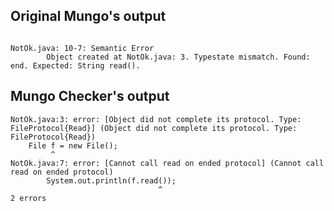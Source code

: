 ## Original Mungo's output

```

NotOk.java: 10-7: Semantic Error
		Object created at NotOk.java: 3. Typestate mismatch. Found: end. Expected: String read().```

## Mungo Checker's output

```
NotOk.java:3: error: [Object did not complete its protocol. Type: FileProtocol{Read}] (Object did not complete its protocol. Type: FileProtocol{Read})
    File f = new File();
         ^
NotOk.java:7: error: [Cannot call read on ended protocol] (Cannot call read on ended protocol)
        System.out.println(f.read());
                                 ^
2 errors```
